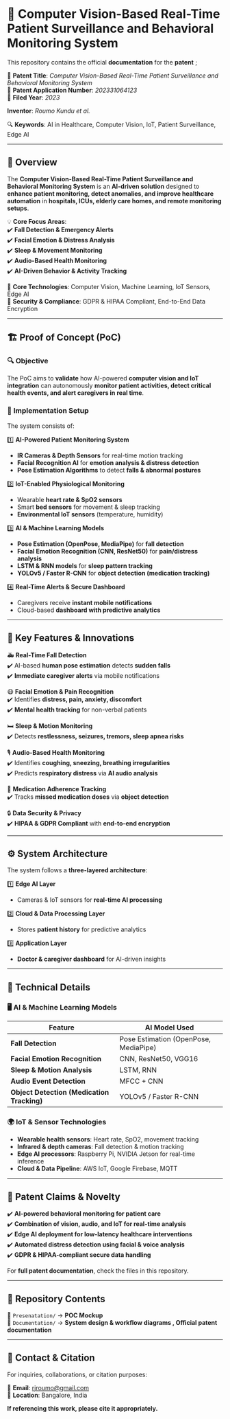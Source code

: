 
# 🏥  Computer Vision-Based Real-Time Patient Surveillance and Behavioral Monitoring System  

This repository contains the official **documentation** for the **patent** ;  

📌 **Patent Title**: *Computer Vision-Based Real-Time Patient Surveillance and Behavioral Monitoring System*  
📌 **Patent Application Number**: *202331064123*  
📌 **Filed Year**: *2023*  

**Inventor**: *Roumo Kundu et al.*  


🔍 **Keywords**: AI in Healthcare, Computer Vision, IoT, Patient Surveillance, Edge AI  

---

## 📖 Overview  

The **Computer Vision-Based Real-Time Patient Surveillance and Behavioral Monitoring System** is an **AI-driven solution** designed to **enhance patient monitoring, detect anomalies, and improve healthcare automation** in **hospitals, ICUs, elderly care homes, and remote monitoring setups**.  

💡 **Core Focus Areas**:  
✔️ **Fall Detection & Emergency Alerts**  
✔️ **Facial Emotion & Distress Analysis**  
✔️ **Sleep & Movement Monitoring**  
✔️ **Audio-Based Health Monitoring**  
✔️ **AI-Driven Behavior & Activity Tracking**  

🔹 **Core Technologies**: Computer Vision, Machine Learning, IoT Sensors, Edge AI  
🔹 **Security & Compliance**: GDPR & HIPAA Compliant, End-to-End Data Encryption  

---

## 🏗️ Proof of Concept (PoC)  

### 🔍 **Objective**  

The PoC aims to **validate** how AI-powered **computer vision and IoT integration** can autonomously **monitor patient activities, detect critical health events, and alert caregivers in real time**.  

### 🏥 **Implementation Setup**  

The system consists of:  

1️⃣ **AI-Powered Patient Monitoring System**  
   - **IR Cameras & Depth Sensors** for real-time motion tracking  
   - **Facial Recognition AI** for **emotion analysis & distress detection**  
   - **Pose Estimation Algorithms** to detect **falls & abnormal postures**  

2️⃣ **IoT-Enabled Physiological Monitoring**  
   - Wearable **heart rate & SpO2 sensors**  
   - Smart **bed sensors** for movement & sleep tracking  
   - **Environmental IoT sensors** (temperature, humidity)  

3️⃣ **AI & Machine Learning Models**  
   - **Pose Estimation (OpenPose, MediaPipe)** for **fall detection**  
   - **Facial Emotion Recognition (CNN, ResNet50)** for **pain/distress analysis**  
   - **LSTM & RNN models** for **sleep pattern tracking**  
   - **YOLOv5 / Faster R-CNN** for **object detection (medication tracking)**  

4️⃣ **Real-Time Alerts & Secure Dashboard**  
   - Caregivers receive **instant mobile notifications**  
   - Cloud-based **dashboard with predictive analytics**  

---

## 🎯 **Key Features & Innovations**  

🚑 **Real-Time Fall Detection**  
✔️ AI-based **human pose estimation** detects **sudden falls**  
✔️ **Immediate caregiver alerts** via mobile notifications  

😷 **Facial Emotion & Pain Recognition**  
✔️ Identifies **distress, pain, anxiety, discomfort**  
✔️ **Mental health tracking** for non-verbal patients  

🛏️ **Sleep & Motion Monitoring**  
✔️ Detects **restlessness, seizures, tremors, sleep apnea risks**  

🎙 **Audio-Based Health Monitoring**  
✔️ Identifies **coughing, sneezing, breathing irregularities**  
✔️ Predicts **respiratory distress** via **AI audio analysis**  

💊 **Medication Adherence Tracking**  
✔️ Tracks **missed medication doses** via **object detection**  

🔒 **Data Security & Privacy**  
✔️ **HIPAA & GDPR Compliant** with **end-to-end encryption**  

---

## ⚙️ **System Architecture**  

The system follows a **three-layered architecture**:  

1️⃣ **Edge AI Layer**  
   - Cameras & IoT sensors for **real-time AI processing**  

2️⃣ **Cloud & Data Processing Layer**  
   - Stores **patient history** for predictive analytics  

3️⃣ **Application Layer**  
   - **Doctor & caregiver dashboard** for AI-driven insights  

---

## 🔬 **Technical Details**  

### 🖥️ **AI & Machine Learning Models**  
| Feature | AI Model Used |  
|---------|--------------|  
| **Fall Detection** | Pose Estimation (OpenPose, MediaPipe) |  
| **Facial Emotion Recognition** | CNN, ResNet50, VGG16 |  
| **Sleep & Motion Analysis** | LSTM, RNN |  
| **Audio Event Detection** | MFCC + CNN |  
| **Object Detection (Medication Tracking)** | YOLOv5 / Faster R-CNN |  

### 🌍 **IoT & Sensor Technologies**  
- **Wearable health sensors**: Heart rate, SpO2, movement tracking  
- **Infrared & depth cameras**: Fall detection & motion tracking  
- **Edge AI processors**: Raspberry Pi, NVIDIA Jetson for real-time inference  
- **Cloud & Data Pipeline**: AWS IoT, Google Firebase, MQTT  

---

## 📜 **Patent Claims & Novelty**  

✔️ **AI-powered behavioral monitoring for patient care**  
✔️ **Combination of vision, audio, and IoT for real-time analysis**  
✔️ **Edge AI deployment for low-latency healthcare interventions**  
✔️ **Automated distress detection using facial & voice analysis**  
✔️ **GDPR & HIPAA-compliant secure data handling**  

For **full patent documentation**, check the files in this repository.  

---

## 📂 **Repository Contents**  

📁 `Presenatation/` → **POC Mockup**  
📁 `Documentation/` → **System design & workflow diagrams , Official patent documentation**  

---

## 📢 Contact & Citation  

For inquiries, collaborations, or citation purposes:  

📧 **Email**: [rjroumo@gmail.com](mailto:rjroumo@gmail.com)  
📍 **Location**: Bangalore, India  


**If referencing this work, please cite it appropriately.**  
